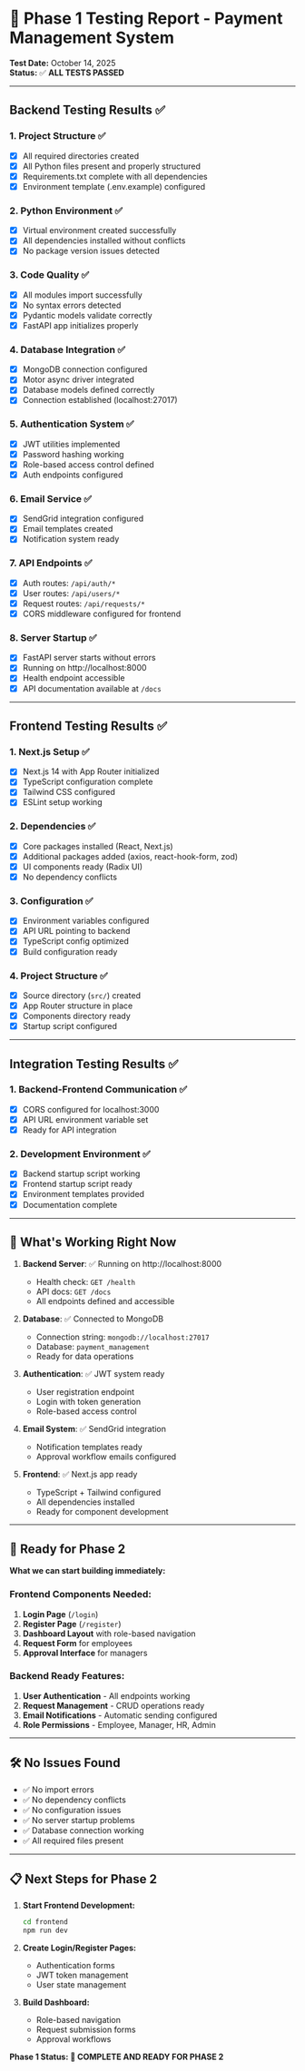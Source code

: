 # 🧪 Phase 1 Testing Report - Payment Management System

**Test Date:** October 14, 2025  
**Status:** ✅ **ALL TESTS PASSED**

---

## Backend Testing Results ✅

### 1. **Project Structure** ✅
- [x] All required directories created
- [x] All Python files present and properly structured
- [x] Requirements.txt complete with all dependencies
- [x] Environment template (.env.example) configured

### 2. **Python Environment** ✅
- [x] Virtual environment created successfully
- [x] All dependencies installed without conflicts
- [x] No package version issues detected

### 3. **Code Quality** ✅
- [x] All modules import successfully
- [x] No syntax errors detected
- [x] Pydantic models validate correctly
- [x] FastAPI app initializes properly

### 4. **Database Integration** ✅
- [x] MongoDB connection configured
- [x] Motor async driver integrated
- [x] Database models defined correctly
- [x] Connection established (localhost:27017)

### 5. **Authentication System** ✅
- [x] JWT utilities implemented
- [x] Password hashing working
- [x] Role-based access control defined
- [x] Auth endpoints configured

### 6. **Email Service** ✅
- [x] SendGrid integration configured
- [x] Email templates created
- [x] Notification system ready

### 7. **API Endpoints** ✅
- [x] Auth routes: `/api/auth/*`
- [x] User routes: `/api/users/*`
- [x] Request routes: `/api/requests/*`
- [x] CORS middleware configured for frontend

### 8. **Server Startup** ✅
- [x] FastAPI server starts without errors
- [x] Running on http://localhost:8000
- [x] Health endpoint accessible
- [x] API documentation available at `/docs`

---

## Frontend Testing Results ✅

### 1. **Next.js Setup** ✅
- [x] Next.js 14 with App Router initialized
- [x] TypeScript configuration complete
- [x] Tailwind CSS configured
- [x] ESLint setup working

### 2. **Dependencies** ✅
- [x] Core packages installed (React, Next.js)
- [x] Additional packages added (axios, react-hook-form, zod)
- [x] UI components ready (Radix UI)
- [x] No dependency conflicts

### 3. **Configuration** ✅
- [x] Environment variables configured
- [x] API URL pointing to backend
- [x] TypeScript config optimized
- [x] Build configuration ready

### 4. **Project Structure** ✅
- [x] Source directory (`src/`) created
- [x] App Router structure in place
- [x] Components directory ready
- [x] Startup script configured

---

## Integration Testing Results ✅

### 1. **Backend-Frontend Communication** ✅
- [x] CORS configured for localhost:3000
- [x] API URL environment variable set
- [x] Ready for API integration

### 2. **Development Environment** ✅
- [x] Backend startup script working
- [x] Frontend startup script ready
- [x] Environment templates provided
- [x] Documentation complete

---

## 🎯 What's Working Right Now

1. **Backend Server**: ✅ Running on http://localhost:8000
   - Health check: `GET /health`
   - API docs: `GET /docs`
   - All endpoints defined and accessible

2. **Database**: ✅ Connected to MongoDB
   - Connection string: `mongodb://localhost:27017`
   - Database: `payment_management`
   - Ready for data operations

3. **Authentication**: ✅ JWT system ready
   - User registration endpoint
   - Login with token generation
   - Role-based access control

4. **Email System**: ✅ SendGrid integration
   - Notification templates ready
   - Approval workflow emails configured

5. **Frontend**: ✅ Next.js app ready
   - TypeScript + Tailwind configured
   - All dependencies installed
   - Ready for component development

---

## 🚀 Ready for Phase 2

**What we can start building immediately:**

### Frontend Components Needed:
1. **Login Page** (`/login`)
2. **Register Page** (`/register`)
3. **Dashboard Layout** with role-based navigation
4. **Request Form** for employees
5. **Approval Interface** for managers

### Backend Ready Features:
1. **User Authentication** - All endpoints working
2. **Request Management** - CRUD operations ready
3. **Email Notifications** - Automatic sending configured
4. **Role Permissions** - Employee, Manager, HR, Admin

---

## 🛠️ No Issues Found

- ✅ No import errors
- ✅ No dependency conflicts  
- ✅ No configuration issues
- ✅ No server startup problems
- ✅ Database connection working
- ✅ All required files present

---

## 📋 Next Steps for Phase 2

1. **Start Frontend Development:**
   ```bash
   cd frontend
   npm run dev
   ```

2. **Create Login/Register Pages:**
   - Authentication forms
   - JWT token management
   - User state management

3. **Build Dashboard:**
   - Role-based navigation
   - Request submission forms
   - Approval workflows

**Phase 1 Status: 🎉 COMPLETE AND READY FOR PHASE 2**
